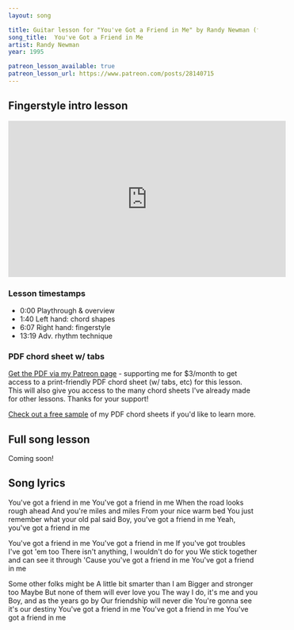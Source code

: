```yaml
---
layout: song

title: Guitar lesson for "You've Got a Friend in Me" by Randy Newman (from Toy Story)
song_title:  You've Got a Friend in Me
artist: Randy Newman
year: 1995

patreon_lesson_available: true
patreon_lesson_url: https://www.patreon.com/posts/28140715
---
```


## Fingerstyle intro lesson

<iframe width="560" height="315" src="https://www.youtube.com/embed/pCgwYSW99RI?showinfo=0" frameborder="0" allowfullscreen></iframe><br />

<!-- Coming soon! -->

### Lesson timestamps

- 0:00 Playthrough & overview
- 1:40 Left hand: chord shapes
- 6:07 Right hand: fingerstyle
- 13:19 Adv. rhythm technique

### PDF chord sheet w/ tabs

[Get the PDF via my Patreon page](https://www.patreon.com/posts/28140715) - supporting me for $3/month to get access to a print-friendly PDF chord sheet (w/ tabs, etc) for this lesson. This will also give you access to the many chord sheets I've already made for other lessons. Thanks for your support!

[Check out a free sample](http://playsongnotes.com/downloads) of my PDF chord sheets if you'd like to learn more.

## Full song lesson

Coming soon!

## Song lyrics

You've got a friend in me
You've got a friend in me
When the road looks rough ahead
And you're miles and miles
From your nice warm bed
You just remember what your old pal said
Boy, you've got a friend in me
Yeah, you've got a friend in me

You've got a friend in me
You've got a friend in me
If you've got troubles
I've got 'em too
There isn't anything, I wouldn't do for you
We stick together and can see it through
'Cause you've got a friend in me
You've got a friend in me

Some other folks might be
A little bit smarter than I am
Bigger and stronger too
Maybe
But none of them will ever love you
The way I do, it's me and you
Boy, and as the years go by
Our friendship will never die
You're gonna see it's our destiny
You've got a friend in me
You've got a friend in me
You've got a friend in me
